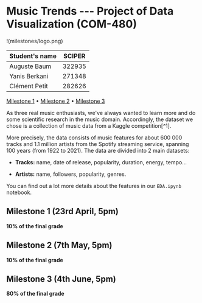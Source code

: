 # Music Trends --- Project of Data Visualization (COM-480)

!(milestones/logo.png)

| Student's name | SCIPER |
| -------------- | ------ |
| Auguste Baum   | 322935 |
| Yanis Berkani  | 271348 |
| Clément Petit  | 282626 |

[Milestone 1](#milestone-1) • [Milestone 2](#milestone-2) • [Milestone 3](#milestone-3)

As three real music enthusiasts, we've always wanted to learn more and
do some scientific research in the music domain. Accordingly, the
dataset we chose is a collection of music data from a Kaggle
competition[^1].

More precisely, the data consists of music features for about 600 000
tracks and 1.1 million artists from the Spotify streaming service,
spanning 100 years (from 1922 to 2021). The data are divided into 2 main
datasets:

-   **Tracks:** name, date of release, popularity, duration, energy,
    tempo...

-   **Artists:** name, followers, popularity, genres.

You can find out a lot more details about the features in our
`EDA.ipynb` notebook.

## Milestone 1 (23rd April, 5pm)

**10% of the final grade**

## Milestone 2 (7th May, 5pm)

**10% of the final grade**

## Milestone 3 (4th June, 5pm)

**80% of the final grade**
